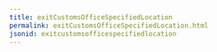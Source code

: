 ```yaml
---
title: exitCustomsOfficeSpecifiedLocation
permalink: exitCustomsOfficeSpecifiedLocation.html
jsonid: exitcustomsofficespecifiedlocation
---
```

